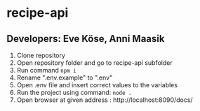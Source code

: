 # recipe-api

## Developers: Eve Köse, Anni Maasik 

1. Clone repository
2. Open repository folder and go to recipe-api subfolder
3. Run command `npm i`
4. Rename ".env.example" to ".env"
5. Open .env file and insert correct values to the variables
6. Run the project using command: `node .`
7. Open browser at given address : http://localhost:8090/docs/

